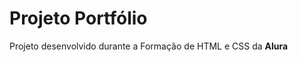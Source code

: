 <h1>Projeto Portfólio</h1>
<p>Projeto desenvolvido durante a Formação de HTML e CSS da <strong>Alura</strong><p>